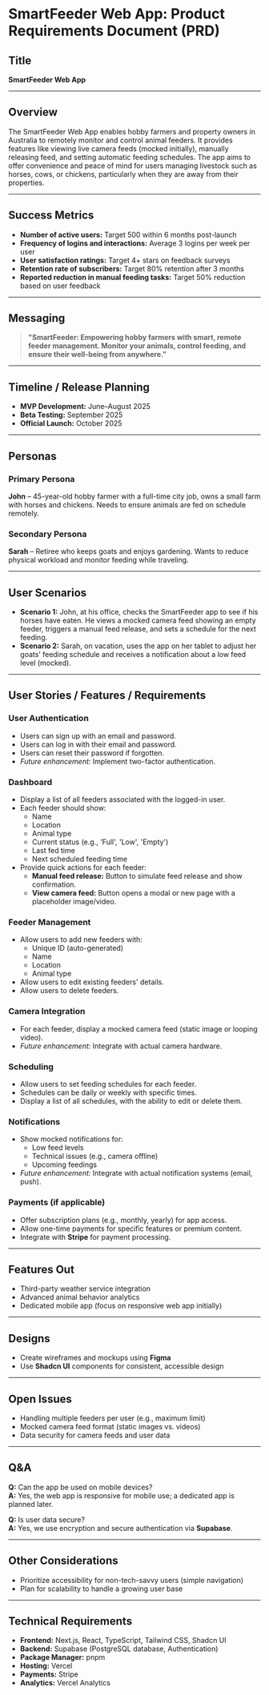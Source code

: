 # SmartFeeder Web App: Product Requirements Document (PRD)

## Title

**SmartFeeder Web App**

---

## Overview

The SmartFeeder Web App enables hobby farmers and property owners in Australia to remotely monitor and control animal feeders. It provides features like viewing live camera feeds (mocked initially), manually releasing feed, and setting automatic feeding schedules. The app aims to offer convenience and peace of mind for users managing livestock such as horses, cows, or chickens, particularly when they are away from their properties.

---

## Success Metrics

- **Number of active users:** Target 500 within 6 months post-launch
- **Frequency of logins and interactions:** Average 3 logins per week per user
- **User satisfaction ratings:** Target 4+ stars on feedback surveys
- **Retention rate of subscribers:** Target 80% retention after 3 months
- **Reported reduction in manual feeding tasks:** Target 50% reduction based on user feedback

---

## Messaging

> **"SmartFeeder: Empowering hobby farmers with smart, remote feeder management. Monitor your animals, control feeding, and ensure their well-being from anywhere."**

---

## Timeline / Release Planning

- **MVP Development:** June–August 2025
- **Beta Testing:** September 2025
- **Official Launch:** October 2025

---

## Personas

### Primary Persona

**John** – 45-year-old hobby farmer with a full-time city job, owns a small farm with horses and chickens. Needs to ensure animals are fed on schedule remotely.

### Secondary Persona

**Sarah** – Retiree who keeps goats and enjoys gardening. Wants to reduce physical workload and monitor feeding while traveling.

---

## User Scenarios

- **Scenario 1:** John, at his office, checks the SmartFeeder app to see if his horses have eaten. He views a mocked camera feed showing an empty feeder, triggers a manual feed release, and sets a schedule for the next feeding.
- **Scenario 2:** Sarah, on vacation, uses the app on her tablet to adjust her goats’ feeding schedule and receives a notification about a low feed level (mocked).

---

## User Stories / Features / Requirements

### User Authentication

- Users can sign up with an email and password.
- Users can log in with their email and password.
- Users can reset their password if forgotten.
- _Future enhancement:_ Implement two-factor authentication.

### Dashboard

- Display a list of all feeders associated with the logged-in user.
- Each feeder should show:
  - Name
  - Location
  - Animal type
  - Current status (e.g., 'Full', 'Low', 'Empty')
  - Last fed time
  - Next scheduled feeding time
- Provide quick actions for each feeder:
  - **Manual feed release:** Button to simulate feed release and show confirmation.
  - **View camera feed:** Button opens a modal or new page with a placeholder image/video.

### Feeder Management

- Allow users to add new feeders with:
  - Unique ID (auto-generated)
  - Name
  - Location
  - Animal type
- Allow users to edit existing feeders' details.
- Allow users to delete feeders.

### Camera Integration

- For each feeder, display a mocked camera feed (static image or looping video).
- _Future enhancement:_ Integrate with actual camera hardware.

### Scheduling

- Allow users to set feeding schedules for each feeder.
- Schedules can be daily or weekly with specific times.
- Display a list of all schedules, with the ability to edit or delete them.

### Notifications

- Show mocked notifications for:
  - Low feed levels
  - Technical issues (e.g., camera offline)
  - Upcoming feedings
- _Future enhancement:_ Integrate with actual notification systems (email, push).

### Payments (if applicable)

- Offer subscription plans (e.g., monthly, yearly) for app access.
- Allow one-time payments for specific features or premium content.
- Integrate with **Stripe** for payment processing.

---

## Features Out

- Third-party weather service integration
- Advanced animal behavior analytics
- Dedicated mobile app (focus on responsive web app initially)

---

## Designs

- Create wireframes and mockups using **Figma**
- Use **Shadcn UI** components for consistent, accessible design

---

## Open Issues

- Handling multiple feeders per user (e.g., maximum limit)
- Mocked camera feed format (static images vs. videos)
- Data security for camera feeds and user data

---

## Q&A

**Q:** Can the app be used on mobile devices?  
**A:** Yes, the web app is responsive for mobile use; a dedicated app is planned later.

**Q:** Is user data secure?  
**A:** Yes, we use encryption and secure authentication via **Supabase**.

---

## Other Considerations

- Prioritize accessibility for non-tech-savvy users (simple navigation)
- Plan for scalability to handle a growing user base

---

## Technical Requirements

- **Frontend:** Next.js, React, TypeScript, Tailwind CSS, Shadcn UI
- **Backend:** Supabase (PostgreSQL database, Authentication)
- **Package Manager:** pnpm
- **Hosting:** Vercel
- **Payments:** Stripe
- **Analytics:** Vercel Analytics
